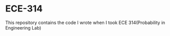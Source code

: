 # ECE-314
This repository contains the code I wrote when I took ECE 314(Probability in Engineering Lab)

